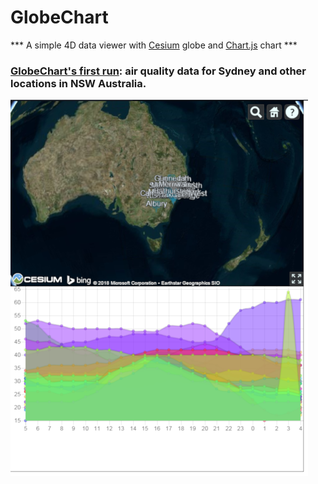 # GlobeChart

*** A simple 4D data viewer with [Cesium](https://cesiumjs.org) globe and [Chart.js](https://www.chartjs.org/) chart ***

### [GlobeChart's first run](http://prog-cities-aqi-jd.s3-website-ap-southeast-2.amazonaws.com): air quality data for Sydney and other locations in NSW Australia.

<img src="docs/img/screenshot_aqi.png">
